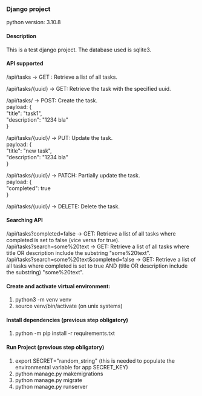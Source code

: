### Django project
python version: 3.10.8

#### Description
This is a test django project. The database used is sqlite3.    

#### API supported
/api/tasks -> GET : Retrieve a list of all tasks.  
  
/api/tasks/{uuid} -> GET: Retrieve the task with the specified uuid.  
  
/api/tasks/ -> POST: Create the task.  
payload: {  
    "title": "task1",  
    "description": "1234 bla"  
}  
  
/api/tasks/{uuid}/ -> PUT: Update the task.  
payload: {  
    "title": "new task",  
    "description": "1234 bla"  
}  
  
/api/tasks/{uuid}/ -> PATCH: Partially update the task.  
payload: {  
    "completed": true  
}  
  
/api/tasks/{uuid}/ -> DELETE: Delete the task.  
  
#### Searching API
/api/tasks?completed=false -> GET: Retrieve a list of all tasks where completed is set to false (vice versa for true).  
/api/tasks?search=some%20text -> GET: Retrieve a list of all tasks where title OR description include the substring "some%20text".  
/api/tasks?search=some%20text&completed=false -> GET: Retrieve a list of all tasks where completed is set to true AND (title OR description include the substring) "some%20text".  

#### Create and activate virtual environment: 
1. python3 -m venv venv
2. source venv/bin/activate (on unix systems)

#### Install dependencies (previous step obligatory)
1. python -m pip install -r requirements.txt

#### Run Project (previous step obligatory)
1. export SECRET="random_string" (this is needed to populate the environmental variable for app SECRET_KEY)
2. python manage.py makemigrations
3. python manage.py migrate
4. python manage.py runserver
